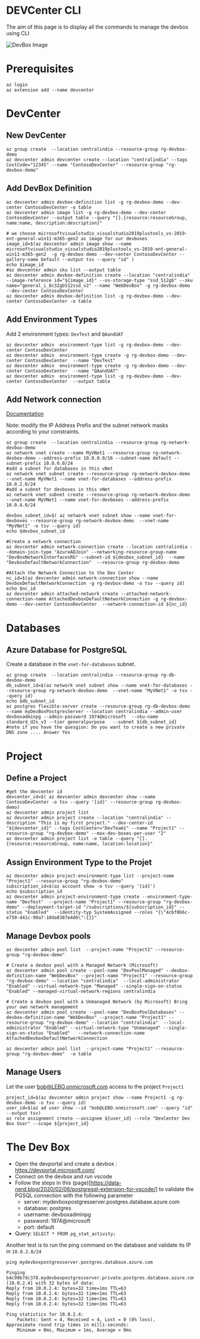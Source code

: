 # DEVCenter CLI

The aim of this page is to display all the commands to manage the devbox using CLI

![DevBox Image](devbox2.png)

# Prerequisites

```
az login
az extension add --name devcenter
```

# DevCenter

## New DevCenter

```
az group create  --location centralindia --resource-group rg-devbox-demo
az devcenter admin devcenter create --location "centralindia" --tags CostCode="12345" --name "ContosoDevCenter" --resource-group "rg-devbox-demo"
```


## Add DevBox Definition

```
az devcenter admin devbox-definition list -g rg-devbox-demo --dev-center ContosoDevCenter -o table
az devcenter admin image list -g rg-devbox-demo --dev-center ContosoDevCenter --output table --query "[].{resource:resourceGroup, name:name, description:description}" 

# we choose microsoftvisualstudio_visualstudio2019plustools_vs-2019-ent-general-win11-m365-gen2 as image for our devboxes
image_id=$(az devcenter admin image show --name microsoftvisualstudio_visualstudio2019plustools_vs-2019-ent-general-win11-m365-gen2  -g rg-devbox-demo --dev-center ContosoDevCenter --gallery-name Default --output tsv --query "id" )
echo $image_id 
#az devcenter admin sku list --output table
az devcenter admin devbox-definition create --location "centralindia" --image-reference id="${image_id}" --os-storage-type "ssd_512gb" --sku name="general_i_8c32gb512ssd_v2" --name "WebDevBox" -g rg-devbox-demo --dev-center ContosoDevCenter
az devcenter admin devbox-definition list -g rg-devbox-demo --dev-center ContosoDevCenter -o table
```

## Add Environment Types

Add 2 environment types: `DevTest` and `QAandUAT`

```
az devcenter admin  environment-type list -g rg-devbox-demo --dev-center ContosoDevCenter 
az devcenter admin  environment-type create -g rg-devbox-demo --dev-center ContosoDevCenter  --name "DevTest"
az devcenter admin  environment-type create -g rg-devbox-demo --dev-center ContosoDevCenter  --name "QAandUAT"
az devcenter admin  environment-type list -g rg-devbox-demo --dev-center ContosoDevCenter  --output table
```

## Add Network connection

[Documentation](https://learn.microsoft.com/en-us/azure/dev-box/how-to-configure-network-connections?tabs=AzureADJoin)

Note: modify the IP Address Prefix and the subnet network masks according to your constraints.

```
az group create  --location centralindia --resource-group rg-network-devbox-demo
az network vnet create --name MyVNet1 --resource-group rg-network-devbox-demo --address-prefix 10.0.0.0/16 --subnet-name default --subnet-prefix 10.0.0.0/24
#add a subnet for databases in this vNet
az network vnet subnet create --resource-group rg-network-devbox-demo --vnet-name MyVNet1 --name vnet-for-databases --address-prefix 10.0.2.0/24
#add a subnet for devboxes in this vNet
az network vnet subnet create --resource-group rg-network-devbox-demo --vnet-name MyVNet1 --name vnet-for-devboxes --address-prefix 10.0.4.0/24

devbox_subnet_id=$( az network vnet subnet show --name vnet-for-devboxes --resource-group rg-network-devbox-demo  --vnet-name "MyVNet1" -o tsv --query id)
echo $devbox_subnet_id

#Create a network connection
az devcenter admin network-connection create --location centralindia --domain-join-type "AzureADJoin" --networking-resource-group-name "DevBoxNetworkInterfacesRG" --subnet-id ${devbox_subnet_id}  --name "DevboxDefaultNetworkConnection"  --resource-group rg-devbox-demo

#Attach the Network Connection to the Dev Center
nc_id=$(az devcenter admin network-connection show --name DevboxDefaultNetworkConnection -g rg-devbox-demo -o tsv --query id)
echo $nc_id
az devcenter admin attached-network create --attached-network-connection-name AttachedDevboxDefaultNetworkConnection -g rg-devbox-demo --dev-center ContosoDevCenter  --network-connection-id ${nc_id}
```

# Databases

## Azure Database for PostgreSQL

Create a database in the `vnet-for-databases` subnet.

```
az group create  --location centralindia --resource-group rg-db-devbox-demo
db_subnet_id=$(az network vnet subnet show --name vnet-for-databases --resource-group rg-network-devbox-demo  --vnet-name "MyVNet1" -o tsv --query id)
echo $db_subnet_id
az postgres flexible-server create --resource-group rg-db-devbox-demo --name myDevBoxPostgresServer --location centralindia --admin-user devboxadminpg --admin-password 1974@microsoft  --sku-name standard_d2s_v3 --tier generalpurpose   --subnet ${db_subnet_id}
#note if you have the quesgion: Do you want to create a new private DNS zone .... Answer Yes
```

# Project

## Define a Project

```
#get the devcenter id
devcenter_id=$( az devcenter admin devcenter show --name ContosoDevCenter -o tsv --query '[id]' --resource-group rg-devbox-demo)
az devcenter admin project list
az devcenter admin project create --location "centralindia" --description "This is my first project." --dev-center-id "${devcenter_id}" --tags CostCenter="DevTeam1" --name "Project1" --resource-group "rg-devbox-demo" --max-dev-boxes-per-user "2"
az devcenter admin project list -o table --query "[].{resource:resourceGroup, name:name, location:location}" 
```

## Assign Environment Type to the Projet

```
az devcenter admin project-environment-type list --project-name "Project1" --resource-group "rg-devbox-demo"
subscription_id=$(az account show -o tsv --query '[id]')
echo $subscription_id 
az devcenter admin project-environment-type create --environment-type-name "DevTest"  --project-name "Project1" --resource-group "rg-devbox-demo" --deployment-target-id "/subscriptions/${subscription_id}" --status "Enabled"  --identity-typ SystemAssigned --roles "{\"4cbf0b6c-e750-441c-98a7-10da8387e4d6\":{}}"
```

## Manage Devbox pools

``` 
az devcenter admin pool list  --project-name "Project1" --resource-group "rg-devbox-demo"

# Create a devbox pool with a Managed Network (Microsoft)
az devcenter admin pool create --pool-name "DevPoolManaged" --devbox-definition-name "WebDevBox" --project-name "Project1" --resource-group "rg-devbox-demo" --location "centralindia"  --local-administrator "Enabled" --virtual-network-type "Managed" --single-sign-on-status "Enabled" --managed-virtual-network-regions centralindia

# Create a devbox pool with a Unmanaged Network (by Microsoft) Bring your own network management
az devcenter admin pool create --pool-name "DevBoxPoolDatabases" --devbox-definition-name "WebDevBox" --project-name "Project1" --resource-group "rg-devbox-demo" --location "centralindia"  --local-administrator "Enabled" --virtual-network-type "Unmanaged" --single-sign-on-status "Enabled"   --network-connection-name AttachedDevboxDefaultNetworkConnection

az devcenter admin pool list  --project-name "Project1" --resource-group "rg-devbox-demo"  -o table
```

## Manage Users

Let the user bob@LEBO.onmicrosoft.com access to the project `Project1`

```
project_id=$(az devcenter admin project show --name Project1 -g rg-devbox-demo -o tsv --query id)
user_id=$(az ad user show --id "bob@LEBO.onmicrosoft.com" --query "id" --output tsv)
az role assignment create --assignee ${user_id} --role "DevCenter Dev Box User" --scope ${project_id}
```

# The Dev Box

* Open the devportal and create a devbox : https://devportal.microsoft.com/
* Connect on the devbox and run vscode
* Follow the steps in this (page)[https://data-nerd.blog/2020/02/06/postgresql-extension-for-vscode/] to validate the PGSQL connection with the following parameter
    * server: mydevboxpostgresserver.postgres.database.azure.com 
    * database: postgres
    * username: devboxadminpg
    * password: 1974@microsoft
    * port: default
* Query: `SELECT * FROM pg_stat_activity;`

Another test is to run the ping command on the database and validate its IP in  `10.0.2.0/24` 

```
ping mydevboxpostgresserver.postgres.database.azure.com 

Pinging b4c99b7dc378.mydevboxpostgresserver.private.postgres.database.azure.com [10.0.2.4] with 32 bytes of data:
Reply from 10.0.2.4: bytes=32 time=1ms TTL=63
Reply from 10.0.2.4: bytes=32 time<1ms TTL=63
Reply from 10.0.2.4: bytes=32 time<1ms TTL=63
Reply from 10.0.2.4: bytes=32 time<1ms TTL=63

Ping statistics for 10.0.2.4:
    Packets: Sent = 4, Received = 4, Lost = 0 (0% loss),
Approximate round trip times in milli-seconds:
    Minimum = 0ms, Maximum = 1ms, Average = 0ms
```